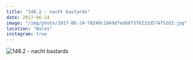 ```yaml
---
title: "148.2 - nacht bastards"
date: 2017-06-24
image: "/img/photo/2017-06-24-78240c1849d7ed6073f6232d574f52d3.jpg"
location: "Wales"
instagram: true
---
```


![148.2 - nacht bastards](/img/photo/2017-06-24-78240c1849d7ed6073f6232d574f52d3.jpg)
